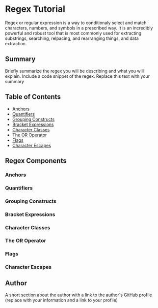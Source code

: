 # Regex Tutorial

Regex or regular expression is a way to conditionaly select and match characters, numbers, and symbols in a prescribed way. It is an incredibly powerful and robust tool that is most commonly used for extracting substrings, searching, relpacing, and rearranging things, and data extraction.

## Summary

Briefly summarize the regex you will be describing and what you will explain. Include a code snippet of the regex. Replace this text with your summary

## Table of Contents

- [Anchors](#anchors)
- [Quantifiers](#quantifiers)
- [Grouping Constructs](#grouping-constructs)
- [Bracket Expressions](#bracket-expressions)
- [Character Classes](#character-classes)
- [The OR Operator](#the-or-operator)
- [Flags](#flags)
- [Character Escapes](#character-escapes)

## Regex Components

### Anchors

### Quantifiers

### Grouping Constructs

### Bracket Expressions

### Character Classes

### The OR Operator

### Flags

### Character Escapes

## Author

A short section about the author with a link to the author's GitHub profile (replace with your information and a link to your profile)
